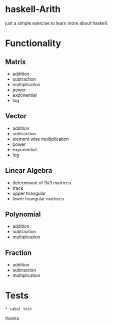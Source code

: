 # haskell-Arith
just a simple exercise to learn more about haskell.

# Functionality

## Matrix
- addition
- subtraction
- multiplication
- power
- exponential
- log

## Vector
- addition
- subtraction
- element wise multiplication
- power
- exponential
- log

## Linear Algebra
- determinant of 3x3 matrices
- trace 
- upper triangular
- lower triangular matrices

## Polynomial
- addition
- subtraction
- multiplication
  
## Fraction
- addition
- subtraction
- multiplication

# Tests
```
* cabal test
```

thanks

